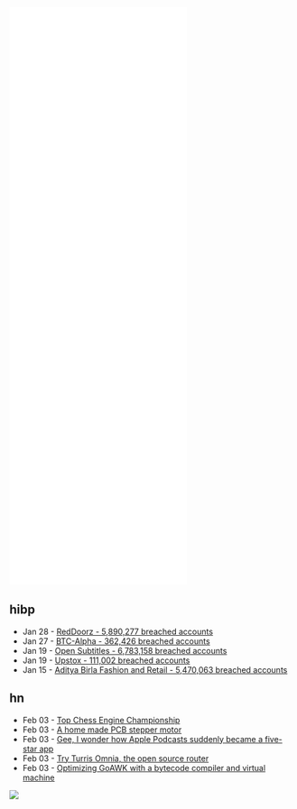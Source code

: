 ![Metrics](https://raw.githubusercontent.com/phixion/phixion/master/metrics.svg)

## hibp

<!--
for https://github.com/phixion/phixion/blob/main/.github/workflows/feeds.yml
-->
<!--START_SECTION:haveibeenpwnd-->
- Jan 28 - [RedDoorz - 5,890,277 breached accounts](https://haveibeenpwned.com/PwnedWebsites#RedDoorz)
- Jan 27 - [BTC-Alpha - 362,426 breached accounts](https://haveibeenpwned.com/PwnedWebsites#BTCAlpha)
- Jan 19 - [Open Subtitles - 6,783,158 breached accounts](https://haveibeenpwned.com/PwnedWebsites#OpenSubtitles)
- Jan 19 - [Upstox - 111,002 breached accounts](https://haveibeenpwned.com/PwnedWebsites#Upstox)
- Jan 15 - [Aditya Birla Fashion and Retail - 5,470,063 breached accounts](https://haveibeenpwned.com/PwnedWebsites#ABFRL)
<!--END_SECTION:haveibeenpwnd-->

## hn

<!--
for https://github.com/phixion/phixion/blob/main/.github/workflows/feeds.yml
-->
<!--START_SECTION:hn-->
- Feb 03 - [Top Chess Engine Championship](https://tcec-chess.com/)
- Feb 03 - [A home made PCB stepper motor](https://kevinlynagh.com/pcb-stepper/)
- Feb 03 - [Gee, I wonder how Apple Podcasts suddenly became a five-star app](https://www.theverge.com/2022/2/2/22914612/apple-podcasts-app-rating-user-reviews-problem)
- Feb 03 - [Try Turris Omnia, the open source router](https://opensource.com/article/22/1/turris-omnia-open-source-router)
- Feb 03 - [Optimizing GoAWK with a bytecode compiler and virtual machine](https://benhoyt.com/writings/goawk-compiler-vm/)
<!--END_SECTION:hn-->

<!--
for https://yhype.me
-->
![](https://hit.yhype.me/github/profile?user_id=13013670)
